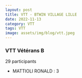 ```yaml
---
layout: post
title: VTT - BTWIN VILLAGE LILLE
date: 2022-11-13
category: VTT
tags: VTT
image: assets/img/blog/vtt.jpeg
---
```


### VTT Vétérans B
29 participants
- MATTIOLI RONALD : 3
